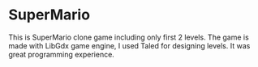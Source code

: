 # SuperMario
This is SuperMario clone game including only first 2 levels.
The game is made with LibGdx game engine, I used Taled for designing levels.
It was great programming experience.
